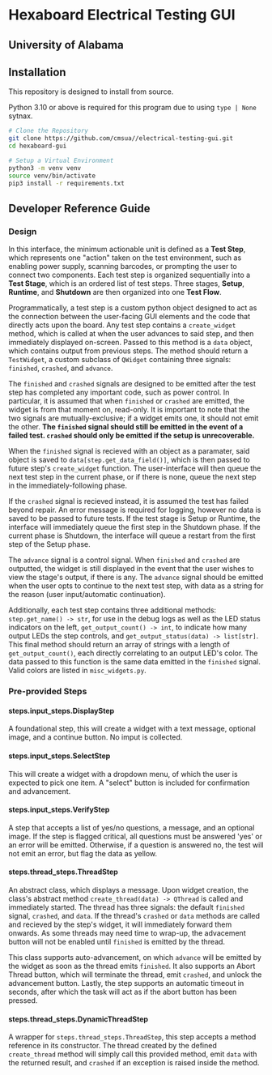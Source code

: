 # Hexaboard Electrical Testing GUI
## University of Alabama

## Installation

This repository is designed to install from source.

Python 3.10 or above is required for this program due to using `type | None` sytnax.

```bash
# Clone the Repository
git clone https://github.com/cmsua//electrical-testing-gui.git
cd hexaboard-gui

# Setup a Virtual Environment
python3 -m venv venv
source venv/bin/activate
pip3 install -r requirements.txt
```

## Developer Reference Guide
### Design

In this interface, the minimum actionable unit is defined as a **Test Step**, which represents one "action" taken on the test environment, such as enabling power supply, scanning barcodes, or prompting the user to connect two components. Each test step is organized sequentially into a **Test Stage**, which is an ordered list of test steps. Three stages, **Setup**, **Runtime**, and **Shutdown** are then organized into one **Test Flow**.

Programmatically, a test step is a custom python object designed to act as the connection between the user-facing GUI elements and the code that directly acts upon the board. Any test step contains a `create_widget` method, which is called at when the user advances to said step, and then immediately displayed on-screen. Passed to this method is a `data` object, which contains output from previous steps. The method should return a `TestWidget`, a custom subclass of `QWidget` containing three signals: `finished`, `crashed`, and `advance`.

The `finished` and `crashed` signals are designed to be emitted after the test step has completed any important code, such as power control. In particular, it is assumed that when `finished` or `crashed` are emitted, the widget is from that moment on, read-only. It is important to note that the two signals are mutually-exclusive; if a widget emits one, it should not emit the other. **The `finished` signal should still be emitted in the event of a failed test. `crashed` should only be emitted if the setup is unrecoverable.**

When the `finished` signal is recieved with an object as a paramater, said object is saved to `data[step.get_data_field()]`, which is then passed to future step's `create_widget` function. The user-interface will then queue the next test step in the current phase, or if there is none, queue the next step in the immediately-following phase.

If the `crashed` signal is recieved instead, it is assumed the test has failed beyond repair. An error message is required for logging, however no data is saved to be passed to future tests. If the test stage is Setup or Runtime, the interface will immediately queue the first step in the Shutdown phase. If the current phase is Shutdown, the interface will queue a restart from the  first step of the Setup phase.

The `advance` signal is a control signal. When `finished` and `crashed` are outputted, the widget is still displayed in the event that the user wishes to view the stage's output, if there is any. The `advance` signal should be emitted when the user opts to continue to the next test step, with data as a string for the reason (user input/automatic continuation).

Additionally, each test step contains three additional methods: `step.get_name() -> str`, for use in the debug logs as well as the LED status indicators on the left, `get_output_count() -> int`, to indicate how many output LEDs the step controls, and `get_output_status(data) -> list[str]`. This final method should return an array of strings with a length of `get_output_count()`, each directly correlating to an output LED's color. The data passed to this function is the same data emitted in the `finished` signal. Valid colors are listed in `misc_widgets.py`.

### Pre-provided Steps

#### steps.input_steps.DisplayStep

A foundational step, this will create a widget with a text message, optional image, and a continue button. No imput is collected.

#### steps.input_steps.SelectStep

This will create a widget with a dropdown menu, of which the user is expected to pick one item. A "select" button is included for confirmation and advancement.

#### steps.input_steps.VerifyStep

A step that accepts a list of yes/no questions, a message, and an optional image. If the step is flagged critical, all questions must be answered 'yes' or an error will be emitted. Otherwise, if a question is answered no, the test will not emit an error, but flag the data as yellow.

#### steps.thread_steps.ThreadStep

An abstract class, which displays a message. Upon widget creation, the class's abstract method `create_thread(data) -> QThread` is called and immediately started. The thread has three signals: the default `finished` signal, `crashed`, and `data`. If the thread's `crashed` or `data` methods are called and recieved by the step's widget, it will immediately forward them onwards. As some threads may need time to wrap-up, the advacement button will not be enabled until `finished` is emitted by the thread.

This class supports auto-advancement, on which `advance` will be emitted by the widget as soon as the thread emits `finished`. It also supports an Abort Thread button, which will terminate the thread, emit `crashed`, and unlock the advancement button. Lastly, the step supports an automatic timeout in seconds, after which the task will act as if the abort button has been pressed.

#### steps.thread_steps.DynamicThreadStep

A wrapper for `steps.thread_steps.ThreadStep`, this step accepts a method reference in its constructor. The thread created by the defined `create_thread` method will simply call this provided method, emit `data` with the returned result, and `crashed` if an exception is raised inside the method.